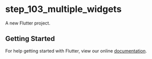 # step_103_multiple_widgets

A new Flutter project.

## Getting Started

For help getting started with Flutter, view our online
[documentation](https://flutter.io/).
